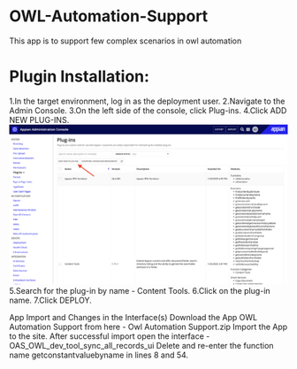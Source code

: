 # OWL-Automation-Support
This app is to support few complex scenarios in owl automation

# Plugin Installation:
1.In the target environment, log in as the deployment user.
2.Navigate to the Admin Console.
3.On the left side of the console, click Plug-ins.
4.Click ADD NEW PLUG-INS.
![ADD NEW PLUGIN](https://github.com/mukundanramesh/OWL-Automation-Support/blob/main/Images/Add%20New%20Plugins.png)
5.Search for the plug-in by name - Content Tools.
6.Click on the plug-in name.
7.Click DEPLOY.


App Import and Changes in the Interface(s)
Download the App OWL Automation Support from here - Owl Automation Support.zip
Import the App to the site.
After successful import open the interface - OAS_OWL_dev_tool_sync_all_records_ui
Delete and re-enter the function name getconstantvaluebyname in lines 8 and 54.